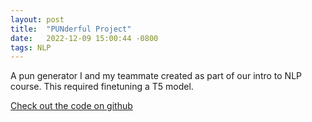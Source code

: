```yaml
---
layout: post
title:  "PUNderful Project"
date:   2022-12-09 15:00:44 -0800
tags: NLP
---
```


A pun generator I and my teammate created as part of our intro to NLP course. This required finetuning a T5 model.

[Check out the code on github](https://github.com/coding-gen/nlp-cs510)